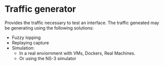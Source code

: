 # Traffic generator

Provides the traffic necessary to test an interface.
The traffic geneated may be generating using the following solutions:

  * Fuzzy lopping
  * Replaying capture
  * Simulation:
    * In a real enviornment with VMs, Dockers, Real Machines.
    * Or using the NS-3 simulator
